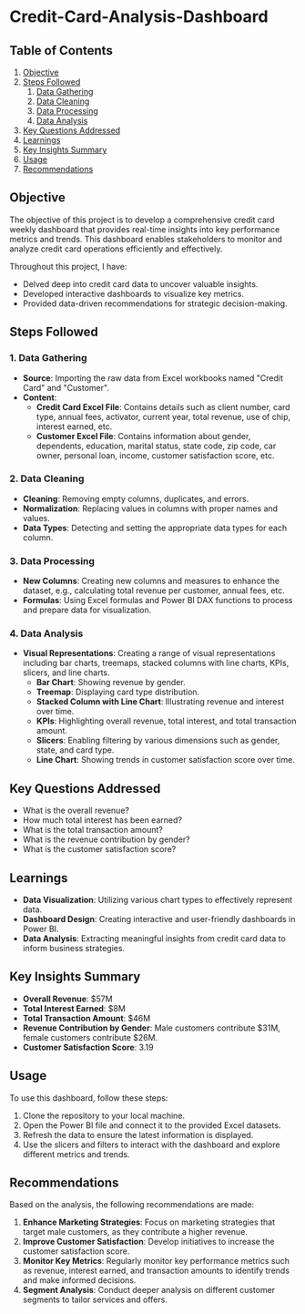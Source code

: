 # Credit-Card-Analysis-Dashboard

## Table of Contents

1. [Objective](#objective)
2. [Steps Followed](#steps-followed)
    1. [Data Gathering](#data-gathering)
    2. [Data Cleaning](#data-cleaning)
    3. [Data Processing](#data-processing)
    4. [Data Analysis](#data-analysis)
3. [Key Questions Addressed](#key-questions-addressed)
4. [Learnings](#learnings)
5. [Key Insights Summary](#key-insights-summary)
6. [Usage](#usage)
7. [Recommendations](#recommendations)

## Objective

The objective of this project is to develop a comprehensive credit card weekly dashboard that provides real-time insights into key performance metrics and trends. This dashboard enables stakeholders to monitor and analyze credit card operations efficiently and effectively.

Throughout this project, I have:
- Delved deep into credit card data to uncover valuable insights.
- Developed interactive dashboards to visualize key metrics.
- Provided data-driven recommendations for strategic decision-making.

## Steps Followed

### 1. Data Gathering
- **Source**: Importing the raw data from Excel workbooks named "Credit Card" and "Customer".
- **Content**: 
  - **Credit Card Excel File**: Contains details such as client number, card type, annual fees, activator, current year, total revenue, use of chip, interest earned, etc.
  - **Customer Excel File**: Contains information about gender, dependents, education, marital status, state code, zip code, car owner, personal loan, income, customer satisfaction score, etc.

### 2. Data Cleaning
- **Cleaning**: Removing empty columns, duplicates, and errors.
- **Normalization**: Replacing values in columns with proper names and values.
- **Data Types**: Detecting and setting the appropriate data types for each column.

### 3. Data Processing
- **New Columns**: Creating new columns and measures to enhance the dataset, e.g., calculating total revenue per customer, annual fees, etc.
- **Formulas**: Using Excel formulas and Power BI DAX functions to process and prepare data for visualization.

### 4. Data Analysis
- **Visual Representations**: Creating a range of visual representations including bar charts, treemaps, stacked columns with line charts, KPIs, slicers, and line charts.
  - **Bar Chart**: Showing revenue by gender.
  - **Treemap**: Displaying card type distribution.
  - **Stacked Column with Line Chart**: Illustrating revenue and interest over time.
  - **KPIs**: Highlighting overall revenue, total interest, and total transaction amount.
  - **Slicers**: Enabling filtering by various dimensions such as gender, state, and card type.
  - **Line Chart**: Showing trends in customer satisfaction score over time.

## Key Questions Addressed

- What is the overall revenue?
- How much total interest has been earned?
- What is the total transaction amount?
- What is the revenue contribution by gender?
- What is the customer satisfaction score?

## Learnings

- **Data Visualization**: Utilizing various chart types to effectively represent data.
- **Dashboard Design**: Creating interactive and user-friendly dashboards in Power BI.
- **Data Analysis**: Extracting meaningful insights from credit card data to inform business strategies.

## Key Insights Summary

- **Overall Revenue**: $57M
- **Total Interest Earned**: $8M
- **Total Transaction Amount**: $46M
- **Revenue Contribution by Gender**: Male customers contribute $31M, female customers contribute $26M.
- **Customer Satisfaction Score**: 3.19

## Usage

To use this dashboard, follow these steps:
1. Clone the repository to your local machine.
2. Open the Power BI file and connect it to the provided Excel datasets.
3. Refresh the data to ensure the latest information is displayed.
4. Use the slicers and filters to interact with the dashboard and explore different metrics and trends.

## Recommendations

Based on the analysis, the following recommendations are made:
1. **Enhance Marketing Strategies**: Focus on marketing strategies that target male customers, as they contribute a higher revenue.
2. **Improve Customer Satisfaction**: Develop initiatives to increase the customer satisfaction score.
3. **Monitor Key Metrics**: Regularly monitor key performance metrics such as revenue, interest earned, and transaction amounts to identify trends and make informed decisions.
4. **Segment Analysis**: Conduct deeper analysis on different customer segments to tailor services and offers.


